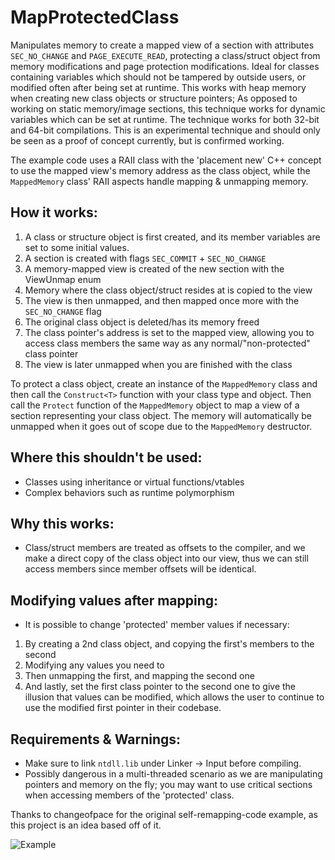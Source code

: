 # MapProtectedClass
Manipulates memory to create a mapped view of a section with attributes `SEC_NO_CHANGE` and `PAGE_EXECUTE_READ`, protecting a class/struct object from memory modifications and page protection modifications. Ideal for classes containing variables which should not be tampered by outside users, or modified often after being set at runtime. This works with heap memory when creating new class objects or structure pointers; As opposed to working on static memory/image sections, this technique works for dynamic variables which can be set at runtime. The technique works for both 32-bit and 64-bit compilations. This is an experimental technique and should only be seen as a proof of concept currently, but is confirmed working.   

The example code uses a RAII class with the 'placement new' C++ concept to use the mapped view's memory address as the class object, while the `MappedMemory` class' RAII aspects handle mapping & unmapping memory. 

## How it works:
1. A class or structure object is first created, and its member variables are set to some initial values.
2. A section is created with flags `SEC_COMMIT` + `SEC_NO_CHANGE`
3. A memory-mapped view is created of the new section with the ViewUnmap enum
4. Memory where the class object/struct resides at is copied to the view
5. The view is then unmapped, and then mapped once more with the `SEC_NO_CHANGE` flag
6. The original class object is deleted/has its memory freed
7. The class pointer's address is set to the mapped view, allowing you to access class members the same way as any normal/"non-protected" class pointer
8. The view is later unmapped when you are finished with the class  

To protect a class object, create an instance of the `MappedMemory` class and then call the `Construct<T>` function with your class type and object. Then call the `Protect` function of the `MappedMemory` object to map a view of a section representing your class object. The memory will automatically be unmapped when it goes out of scope due to the `MappedMemory` destructor.

## Where this shouldn't be used:
- Classes using inheritance or virtual functions/vtables
- Complex behaviors such as runtime polymorphism

## Why this works:
- Class/struct members are treated as offsets to the compiler, and we make a direct copy of the class object into our view, thus we can still access members since member offsets will be identical.

## Modifying values after mapping:
- It is possible to change 'protected' member values if necessary:
1. By creating a 2nd class object, and copying the first's members to the second
2. Modifying any values you need to
3. Then unmapping the first, and mapping the second one
4. And lastly, set the first class pointer to the second one to give the illusion that values can be modified, which allows the user to continue to use the modified first pointer in their codebase.

## Requirements & Warnings:
- Make sure to link `ntdll.lib` under Linker -> Input before compiling.
- Possibly dangerous in a multi-threaded scenario as we are manipulating pointers and memory on the fly; you may want to use critical sections when accessing members of the 'protected' class.
   
Thanks to changeofpace for the original self-remapping-code example, as this project is an idea based off of it.

![Example](https://github.com/user-attachments/assets/ea522fc3-e214-4a86-b5d8-8ed51617c750)

